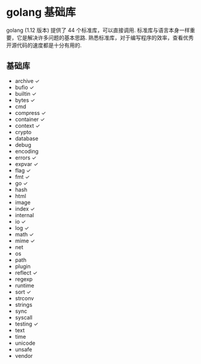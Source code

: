 # golang 基础库
golang (1.12 版本) 提供了 44 个标准库，可以直接调用. 标准库与语言本身一样重要，它是解决许多问题的基本思路. 熟悉标准库，对于编写程序的效率，查看优秀开源代码的速度都是十分有用的.

## 基础库
+ archive ✓
+ bufio ✓
+ builtin ✓
+ bytes ✓
+ cmd 
+ compress ✓
+ container ✓
+ context ✓
+ crypto
+ database
+ debug
+ encoding
+ errors ✓
+ expvar ✓
+ flag ✓
+ fmt ✓
+ go ✓
+ hash
+ html
+ image
+ index ✓
+ internal
+ io ✓
+ log ✓
+ math ✓
+ mime ✓
+ net
+ os
+ path
+ plugin
+ reflect ✓
+ regexp
+ runtime
+ sort ✓
+ strconv
+ strings
+ sync
+ syscall
+ testing ✓
+ text
+ time
+ unicode
+ unsafe
+ vendor


